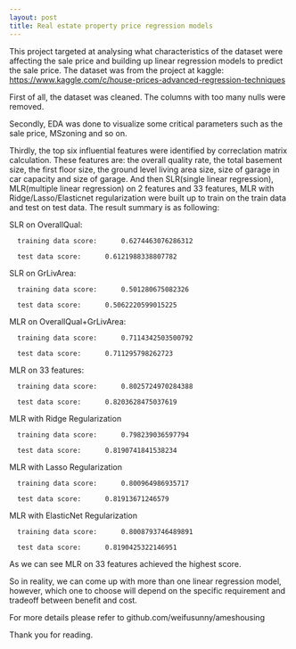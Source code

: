 ```yaml
---
layout: post
title: Real estate property price regression models
---
```


This project targeted at analysing what characteristics of the dataset were affecting the sale price and building up linear regression models to predict the sale price. The dataset was from the project at kaggle: https://www.kaggle.com/c/house-prices-advanced-regression-techniques

First of all, the dataset was cleaned. The columns with too many nulls were removed.

Secondly, EDA was done to visualize some critical parameters such as the sale price, MSzoning and so on. 

Thirdly, the top six influential features were identified by correclation matrix calculation. These features are: the overall quality rate, the total basement size, the first floor size, the ground level living area size, size of garage in car capacity and size of garage. And then SLR(single linear regression), MLR(multiple linear regression) on 2 features and 33 features, MLR with Ridge/Lasso/Elasticnet regularization were built up to train on the train data and test on test data. The result summary is as following:

SLR on OverallQual:

      training data score:      0.6274463076286312
      
      test data score:      0.6121988338807782
      
SLR on GrLivArea:

      training data score:      0.501280675082326
      
      test data score:      0.5062220599015225
      
MLR on OverallQual+GrLivArea:

      training data score:      0.7114342503500792
      
      test data score:      0.711295798262723
      
MLR on 33 features:

      training data score:      0.8025724970284388
      
      test data score:      0.8203628475037619
      
MLR with Ridge Regularization

      training data score:      0.798239036597794
      
      test data score:      0.8190741841538234
      
MLR with Lasso Regularization

      training data score:      0.800964986935717
      
      test data score:      0.81913671246579
      
MLR with ElasticNet Regularization

      training data score:      0.8008793746489891
      
      test data score:      0.8190425322146951
      
As we can see MLR on 33 features achieved the highest score. 

So in reality, we can come up with more than one linear regression model, however, which one to choose will depend on the specific requirement and tradeoff between benefit and cost.

For more details please refer to github.com/weifusunny/ameshousing

Thank you for reading. 
